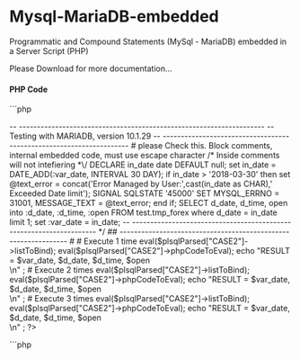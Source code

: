 # Mysql-MariaDB-embedded
Programmatic and Compound Statements (MySql - MariaDB) embedded in a Server Script (PHP)

Please Download for more documentation...

#### PHP Code
´´´php
<?php
##-----------------------------------------------------------------------------------
## MARIADB Programmatic and Compound Statements
##-----------------------------------------------------------------------------------

##-- REQUIRED TO EXECUTE PARSE MariaDB Programmatic and Compound Statements ---------
define("RelativePath", ".."); #-- RELATIVE TO ROOT OF CUURENT FILE
include_once(RelativePath."/db_mariadbparser.php");
##-----------------------------------------------------------------------------------

sqlParser("test",__FILE__); # Precompiler
global $plsqlParsed;

## Before…. Setting values to Binded Variables
$var_date = '2018/01/01'; # Used as Bind Variable

##
## ---------------------------------------------------------------
/*<MARIADB ANONYMOUS CASE2>

-- --------------------------------------------------------------------
-- Testing with MARIADB, version 10.1.29
-- --------------------------------------------------------------------
  # please Check this. Block comments, internal embedded code, must use escape character
  /* Inside comments will not intefiering *\/
  DECLARE in_date date DEFAULT null;
  set in_date = DATE_ADD(:var_date, INTERVAL 30 DAY);

  if in_date > '2018-03-30' then
    set @text_error = concat('Error Managed by User:',cast(in_date as CHAR),' Exceeded Date limit');
    SIGNAL SQLSTATE '45000' SET MYSQL_ERRNO = 31001, MESSAGE_TEXT = @text_error;
  end if;

  SELECT d_date, d_time, open
  into :d_date, :d_time, :open
  FROM test.tmp_forex
  where d_date = in_date
  limit 1;
  set :var_date = in_date;
-- --------------------------------------------------------------------

<END>*/
## ---------------------------------------------------------------
#

# Execute 1 time
eval($plsqlParsed["CASE2"]->listToBind);
eval($plsqlParsed["CASE2"]->phpCodeToEval);
echo "RESULT =  $var_date, $d_date, $d_time, $open<br>\n" ;

# Execute 2 times
eval($plsqlParsed["CASE2"]->listToBind);
eval($plsqlParsed["CASE2"]->phpCodeToEval);
echo "RESULT =  $var_date, $d_date, $d_time, $open<br>\n" ;

# Execute 3 times
eval($plsqlParsed["CASE2"]->listToBind);
eval($plsqlParsed["CASE2"]->phpCodeToEval);

echo "RESULT =  $var_date, $d_date, $d_time, $open<br>\n" ;

?>
´´´php
